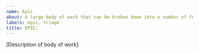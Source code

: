 ```yaml
---
name: Epic
about: A large body of work that can be broken down into a number of feature requests
labels: epic, triage
title: EPIC: 
---
```


<!-- Please read our Code of Conduct: https://github.com/deephaven/deephaven-core/blob/main/CODE_OF_CONDUCT.md -->
<!-- Please search existing issues to avoid creating duplicates. -->

[Description of body of work]

<!-- After creation of the epic, create new Feature request issues and mention this epic to have them link. -->
